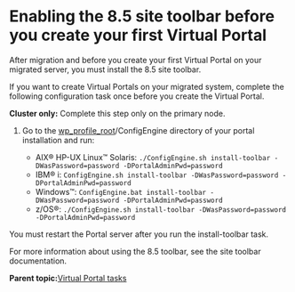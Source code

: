 # Enabling the 8.5 site toolbar before you create your first Virtual Portal

After migration and before you create your first Virtual Portal on your migrated server, you must install the 8.5 site toolbar.

If you want to create Virtual Portals on your migrated system, complete the following configuration task once before you create the Virtual Portal.

**Cluster only:** Complete this step only on the primary node.

1.  Go to the [wp\_profile\_root](../reference/wpsdirstr.md#wp_profile_root)/ConfigEngine directory of your portal installation and run:

    -   AIX® HP-UX Linux™ Solaris: `./ConfigEngine.sh install-toolbar -DWasPassword=password -DPortalAdminPwd=password`
    -   IBM® i: `ConfigEngine.sh install-toolbar -DWasPassword=password -DPortalAdminPwd=password`
    -   Windows™: `ConfigEngine.bat install-toolbar -DWasPassword=password -DPortalAdminPwd=password`
    -   z/OS®: `./ConfigEngine.sh install-toolbar -DWasPassword=password -DPortalAdminPwd=password`

You must restart the Portal server after you run the install-toolbar task.

For more information about using the 8.5 toolbar, see the site toolbar documentation.

**Parent topic:**[Virtual Portal tasks](../migrate/virt_portal_post_mig.md)

